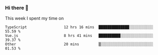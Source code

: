 ### Hi there 👋

<!--
**qiruohan/qiruohan** is a ✨ _special_ ✨ repository because its `README.md` (this file) appears on your GitHub profile.

Here are some ideas to get you started:

- 🔭 I’m currently working on ...
- 🌱 I’m currently learning ...
- 👯 I’m looking to collaborate on ...
- 🤔 I’m looking for help with ...
- 💬 Ask me about ...
- 📫 How to reach me: ...
- 😄 Pronouns: ...
- ⚡ Fun fact: ...
-->

This week I spent my time on 
<!--START_SECTION:waka-->

```text
TypeScript                 12 hrs 16 mins  ██████████████░░░░░░░░░░░   55.59 %
Vue.js                     8 hrs 41 mins   ██████████░░░░░░░░░░░░░░░   39.37 %
Other                      20 mins         ▒░░░░░░░░░░░░░░░░░░░░░░░░   01.53 %
```

<!--END_SECTION:waka-->
